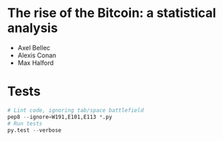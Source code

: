 # The rise of the Bitcoin: a statistical analysis

- Axel Bellec
- Alexis Conan
- Max Halford

# Tests

```Python
# Lint code, ignoring tab/space battlefield
pep8 --ignore=W191,E101,E113 *.py
# Run tests
py.test --verbose
```